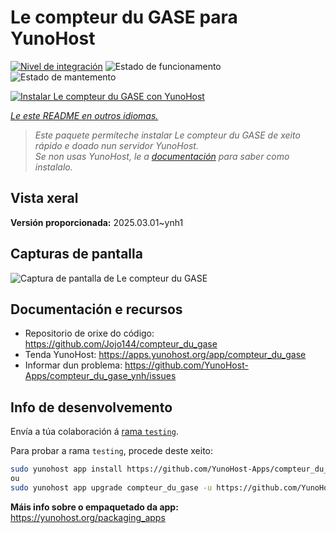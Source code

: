 <!--
NOTA: Este README foi creado automáticamente por <https://github.com/YunoHost/apps/tree/master/tools/readme_generator>
NON debe editarse manualmente.
-->

# Le compteur du GASE para YunoHost

[![Nivel de integración](https://apps.yunohost.org/badge/integration/compteur_du_gase)](https://ci-apps.yunohost.org/ci/apps/compteur_du_gase/)
![Estado de funcionamento](https://apps.yunohost.org/badge/state/compteur_du_gase)
![Estado de mantemento](https://apps.yunohost.org/badge/maintained/compteur_du_gase)

[![Instalar Le compteur du GASE con YunoHost](https://install-app.yunohost.org/install-with-yunohost.svg)](https://install-app.yunohost.org/?app=compteur_du_gase)

*[Le este README en outros idiomas.](./ALL_README.md)*

> *Este paquete permíteche instalar Le compteur du GASE de xeito rápido e doado nun servidor YunoHost.*  
> *Se non usas YunoHost, le a [documentación](https://yunohost.org/install) para saber como instalalo.*

## Vista xeral



**Versión proporcionada:** 2025.03.01~ynh1

## Capturas de pantalla

![Captura de pantalla de Le compteur du GASE](./doc/screenshots/Screenshot_2021-12-26_Le-compteur-du-GASE.png)

## Documentación e recursos

- Repositorio de orixe do código: <https://github.com/Jojo144/compteur_du_gase>
- Tenda YunoHost: <https://apps.yunohost.org/app/compteur_du_gase>
- Informar dun problema: <https://github.com/YunoHost-Apps/compteur_du_gase_ynh/issues>

## Info de desenvolvemento

Envía a túa colaboración á [rama `testing`](https://github.com/YunoHost-Apps/compteur_du_gase_ynh/tree/testing).

Para probar a rama `testing`, procede deste xeito:

```bash
sudo yunohost app install https://github.com/YunoHost-Apps/compteur_du_gase_ynh/tree/testing --debug
ou
sudo yunohost app upgrade compteur_du_gase -u https://github.com/YunoHost-Apps/compteur_du_gase_ynh/tree/testing --debug
```

**Máis info sobre o empaquetado da app:** <https://yunohost.org/packaging_apps>
